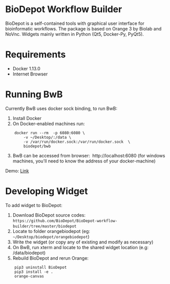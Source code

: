 
# BioDepot Workflow Builder

BioDepot is a self-contained tools with graphical user interface for bioinformatic workflows. The package is based on Orange 3 by Biolab and NoVnc. Widgets mainly written in Python (Qt5, Docker-Py, PyQt5).

# Requirements  

- Docker 1.13.0  
- Internet Browser  

# Running BwB
Currently BwB uses docker sock binding, to run BwB:

1. Install Docker   
2. On Docker-enabled machines run:  
```  
    docker run --rm  -p 6080:6080 \
        -v ~/Desktop/:/data \
        -v /var/run/docker.sock:/var/run/docker.sock  \
        biodepot/bwb 
```
3. BwB can be accessed from browser:  http://localhost:6080 (for windows machines, you'll need to know the address of your docker-machine)  

Demo: [Link](https://drive.google.com/file/d/0B6xuS_tbRDJ0RzN6NlJ0T1U4VUU/view?usp=sharing)


# Developing Widget
To add widget to BioDepot:

1. Download BioDepot source codes:  `https://github.com/BioDepot/BioDepot-workflow-builder/tree/master/biodepot`    
2. Locate to folder orangebiodepot (eg: `~/Desktop/biodepot/orangebiodepot`)   
3. Write the widget (or copy any of existing and modify as necessary)   
4. On BwB, run xterm and locate to the shared widget location (e.g: /data/biodepot)   
5. Rebuild BioDepot and rerun Orange:   

```
    pip3 uninstall BioDepot 
    pip3 install -e .
    orange-canvas
```

